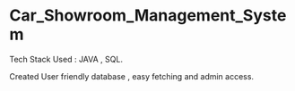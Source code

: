 # Car_Showroom_Management_System


<p>Tech Stack Used : JAVA , SQL.</p>
Created User friendly database , easy fetching and admin access.
